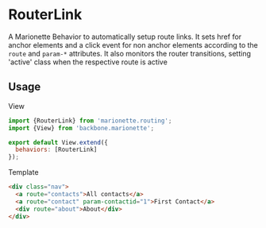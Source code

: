 # RouterLink

A Marionette Behavior to automatically setup route links. It sets href for anchor elements and 
a click event for non anchor elements according to the <code>route</code> and <code>param-*</code> attributes.
It also monitors the router transitions, setting 'active' class when the respective route is active  
    
## Usage
 
View
```javascript
import {RouterLink} from 'marionette.routing';
import {View} from 'backbone.marionette';

export default View.extend({
  behaviors: [RouterLink]
});
```

Template
```html
<div class="nav">
  <a route="contacts">All contacts</a>
  <a route="contact" param-contactid="1">First Contact</a>
  <div route="about">About</div>  
</div>
```
 

